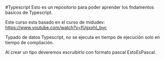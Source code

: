 #Typescript
Esto es un repositorio para poder aprender los fndamentos basicos de Typescript.

Este curso esta basado en el curso de midudev: https://www.youtube.com/watch?v=fUgxxhI_bvc

Typado de datos Typescript, no se ejecuta en tiempo de ejecución solo en tiempo de compliación.

Al crear un tipo deveremos escruibirlo con formato pascal EstoEsPascal.